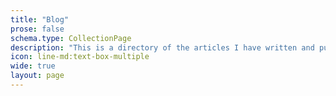 ```yaml
---
title: "Blog"
prose: false
schema.type: CollectionPage
description: "This is a directory of the articles I have written and published that are sometimes updated."
icon: line-md:text-box-multiple
wide: true
layout: page
---
```


<PostList />
